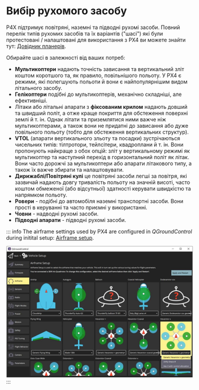 # Вибір рухомого засобу

P4X підтримує повітряні, наземні та підводні рухомі засоби. Повний перелік типів рухомих засобів та їх варіантів ("шасі") які були протестовані / налаштовані для використання з PX4 ви можете знайти тут: [Довідник планерів](../airframes/airframe_reference.md).

Обирайте шасі в залежності від ваших потреб:
- **Мультикоптери** надають точність зависання та вертикальний зліт коштом коротшого та, як правило, повільнішого польоту. У PX4 є режими, які полегшують польоти й вони є найпопулярнішим видом літального засобу.
- **Гелікоптери** подібні до мультикоптерів, механічно складніші, але ефективніші.
- Літаки або літальні апарати з **фіксованим крилом** надають довший та швидший політ, а отже краще покриття для обстеження поверхні землі й т. ін. Однак літати та приземлятися ними важче ніж мультикоптерами, а також вони не придатні до зависання або дуже повільного польоту (тобто для обстеження вертикальних структур).
- **VTOL** (апарати вертикального зльоту та посадки) зустрічаються чисельних типів: тілтротори, тейлсітери, квадроплани й т. ін. Вони пропонують найкраще з обох опцій: зліт у вертикальному режимі як мультикоптер та наступний перехід в горизонтальний політ як літак. Вони часто дорожчі за мультикоптери або апарати літакового типу, а також їх важче збирати та налаштовувати.
- **Дирижаблі/Повітряні кулі** це повітряні засоби легші за повітря, які зазвичай надають довгу тривалість польоту на значній висоті, часто коштом обмеженої (або відсутньої) здатності керувати швидкістю та напрямком польоту.
- **Ровери** - подібні до автомобіля наземні транспортні засоби. Вони прості в керуванні та часто приємні у використанні.
- **Човни** - надводні рухомі засоби.
- **Підводні апарати** - підводні рухомі засоби.

::: info The airframe settings used by PX4 are configured in *QGroundControl* during initital setup: [Airframe setup](../config/airframe.md).

![Вибір шасі](../../assets/qgc/setup/airframe/airframe_px4.jpg) :::
